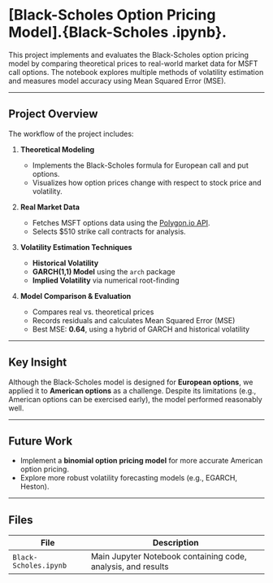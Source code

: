 # [Black-Scholes Option Pricing Model].{Black-Scholes .ipynb}.

This project implements and evaluates the Black-Scholes option pricing model by comparing theoretical prices to real-world market data for MSFT call options. The notebook explores multiple methods of volatility estimation and measures model accuracy using Mean Squared Error (MSE).

---

## Project Overview

The workflow of the project includes:

1. **Theoretical Modeling**
   - Implements the Black-Scholes formula for European call and put options.
   - Visualizes how option prices change with respect to stock price and volatility.

2. **Real Market Data**
   - Fetches MSFT options data using the [Polygon.io API](https://polygon.io/).
   - Selects $510 strike call contracts for analysis.

3. **Volatility Estimation Techniques**
   - **Historical Volatility**
   - **GARCH(1,1) Model** using the `arch` package
   - **Implied Volatility** via numerical root-finding

4. **Model Comparison & Evaluation**
   - Compares real vs. theoretical prices
   - Records residuals and calculates Mean Squared Error (MSE)
   - Best MSE: **0.64**, using a hybrid of GARCH and historical volatility

---

## Key Insight

Although the Black-Scholes model is designed for **European options**, we applied it to **American options** as a challenge. Despite its limitations (e.g., American options can be exercised early), the model performed reasonably well.

---

## Future Work

- Implement a **binomial option pricing model** for more accurate American option pricing.
- Explore more robust volatility forecasting models (e.g., EGARCH, Heston).

---

## Files

| File | Description |
|------|-------------|
| `Black-Scholes.ipynb` | Main Jupyter Notebook containing code, analysis, and results |

